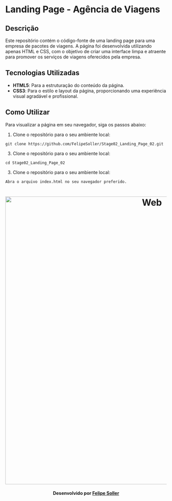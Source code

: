 # Landing Page - Agência de Viagens

## Descrição

Este repositório contém o código-fonte de uma landing page para uma empresa de pacotes de viagens. A página foi desenvolvida utilizando apenas HTML e CSS, com o objetivo de criar uma interface limpa e atraente para promover os serviços de viagens oferecidos pela empresa.

## Tecnologias Utilizadas

- **HTML5**: Para a estruturação do conteúdo da página.
- **CSS3**: Para o estilo e layout da página, proporcionando uma experiência visual agradável e profissional.

## Como Utilizar

Para visualizar a página em seu navegador, siga os passos abaixo:

1. Clone o repositório para o seu ambiente local:
```
git clone https://github.com/FelipeSoller/Stage02_Landing_Page_02.git
```
3. Clone o repositório para o seu ambiente local:
```
cd Stage02_Landing_Page_02
```
3. Clone o repositório para o seu ambiente local:
```
Abra o arquivo index.html no seu navegador preferido.
```
<h1 align="center">
    <img alt="Web" src="https://github.com/FelipeSoller/Stage02_Landing_Page_02/blob/main/Landing%20Page%2002.png" width="900px">
</h1>

<h4 align="center">
    Desenvolvido por <a href="https://www.linkedin.com/in/felipesoller/" target="_blank">Felipe Soller</a>
</h4>

